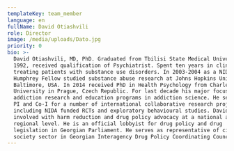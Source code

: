 ```yaml
---
templateKey: team_member
language: en
fullName: David Otiashvili
role: Director
image: /media/uploads/Dato.jpg
priority: 0
bio: >-
  David Otiashvili, MD, PhD. Graduated from Tbilisi State Medical University in
  1992, received qualification of Psychiatrist. Spent ten years in clinical work
  treating patients with substance use disorders. In 2003-2004 as a NIDA Hubert
  Humphrey Fellow studied substance abuse research at Johns Hopkins University,
  Baltimore, USA. In 2014 received PhD in Health Psychology from Charles
  University in Prague, Czech Republic. For last decade his major focus has been
  addiction research and education programs in addiction science. He served as a
  PI and Co-I for a number of international collaborative research projects,
  including NIDA funded RCTs and exploratory behavioural studies. David has been
  involved with harm reduction and drug policy advocacy at a national and
  regional level. He is an official lobbyist for drug policy and drug
  legislation in Georgian Parliament. He serves as representative of civil
  society sector in Georgian Interagency Drug Policy Coordinating Council.
---
```


